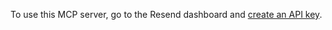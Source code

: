 To use this MCP server, go to the Resend dashboard and [create an API key](https://resend.com/api-keys).
